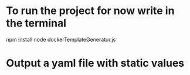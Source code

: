 # To run the project for now write in the terminal
npm install
node dockerTemplateGenerator.js 

# Output a yaml file with static values
